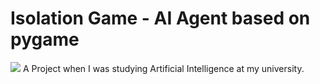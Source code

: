 # Isolation Game - AI Agent based on pygame
![](https://i.postimg.cc/G27JVFhz/home.png)
A Project when I was studying Artificial Intelligence at my university.
